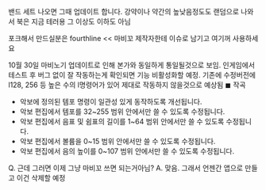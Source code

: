밴드 세트 나오면 그때 업데이트 합니다. 강약이나 약간의 높낮음정도도 랜덤으로 나와서 북은 지금 테러용 그 이상도 이하도 아님

포크해서 만드실분은 fourthline << 마비꼬 제작자한테 이슈로 남기고 여기꺼 사용하세요


10월 30일 마비노기 업데이트로 인해 본가와 동일하게 통일될것으로 보임.
인게임에서 테스트 후 버그 없이 잘 작동하는게 확인되면 기능 비활성화할 예정. 기존에 수정버전에 l128, 256 등 높은 수의 l명령어가 있어 제대로 작동하지 않을것으로 예상됨
◼ 작곡
- 악보에 정의된 템포 명령이 일관성 있게 동작하도록 개선됩니다.
- 악보 편집에서 템포를 32~255 범위 안에서만 쓸 수 있도록 수정됩니다.
- 악보 편집에서 음표 및 쉼표의 길이를 1~64 범위 안에서만 쓸 수 있도록 수정됩니다.
- 악보 편집에서 볼륨을 0~15 범위 안에서만 쓸 수 있도록 수정됩니다.
- 악보 편집에서 음의 높이를 0~107 범위 안에서만 쓸 수 있도록 수정됩니다.


Q. 근데 그러면 이제 그냥 마비꼬 쓰면 되는거아님?
A. 맞음. 그래서 언젠간 앱으로 만들고 이건 삭제할 예정
